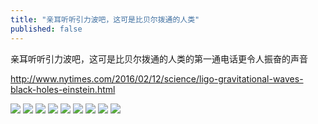 ```yaml
---
title: "亲耳听听引力波吧，这可是比贝尔拨通的人类"
published: false
---
```

亲耳听听引力波吧，这可是比贝尔拨通的人类的第一通电话更令人振奋的声音

http://www.nytimes.com/2016/02/12/science/ligo-gravitational-waves-black-holes-einstein.html

![](./1.jpg)
![](./2.jpg)
![](./3.jpg)
![](./4.jpg)
![](./5.jpg)
![](./6.jpg)
![](./7.jpg)
![](./8.jpg)
![](./9.jpg)
